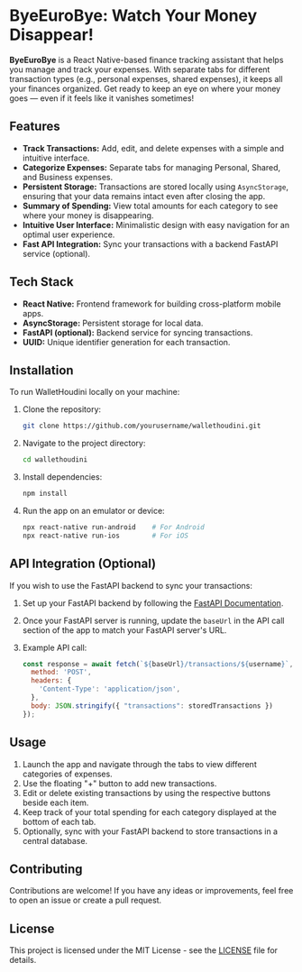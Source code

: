 # ByeEuroBye: Watch Your Money Disappear!

**ByeEuroBye** is a React Native-based finance tracking assistant that helps you manage and track your expenses. With separate tabs for different transaction types (e.g., personal expenses, shared expenses), it keeps all your finances organized. Get ready to keep an eye on where your money goes — even if it feels like it vanishes sometimes!

## Features

- **Track Transactions:** Add, edit, and delete expenses with a simple and intuitive interface.
- **Categorize Expenses:** Separate tabs for managing Personal, Shared, and Business expenses.
- **Persistent Storage:** Transactions are stored locally using `AsyncStorage`, ensuring that your data remains intact even after closing the app.
- **Summary of Spending:** View total amounts for each category to see where your money is disappearing.
- **Intuitive User Interface:** Minimalistic design with easy navigation for an optimal user experience.
- **Fast API Integration:** Sync your transactions with a backend FastAPI service (optional).

## Tech Stack

- **React Native:** Frontend framework for building cross-platform mobile apps.
- **AsyncStorage:** Persistent storage for local data.
- **FastAPI (optional):** Backend service for syncing transactions.
- **UUID:** Unique identifier generation for each transaction.
  
## Installation

To run WalletHoudini locally on your machine:

1. Clone the repository:

    ```bash
    git clone https://github.com/yourusername/wallethoudini.git
    ```

2. Navigate to the project directory:

    ```bash
    cd wallethoudini
    ```

3. Install dependencies:

    ```bash
    npm install
    ```

4. Run the app on an emulator or device:

    ```bash
    npx react-native run-android    # For Android
    npx react-native run-ios        # For iOS
    ```

## API Integration (Optional)

If you wish to use the FastAPI backend to sync your transactions:

1. Set up your FastAPI backend by following the [FastAPI Documentation](https://fastapi.tiangolo.com/).
2. Once your FastAPI server is running, update the `baseUrl` in the API call section of the app to match your FastAPI server's URL.
3. Example API call:

    ```js
    const response = await fetch(`${baseUrl}/transactions/${username}`, {
      method: 'POST',
      headers: {
        'Content-Type': 'application/json',
      },
      body: JSON.stringify({ "transactions": storedTransactions })
    });
    ```

## Usage

1. Launch the app and navigate through the tabs to view different categories of expenses.
2. Use the floating "+" button to add new transactions.
3. Edit or delete existing transactions by using the respective buttons beside each item.
4. Keep track of your total spending for each category displayed at the bottom of each tab.
5. Optionally, sync with your FastAPI backend to store transactions in a central database.


## Contributing

Contributions are welcome! If you have any ideas or improvements, feel free to open an issue or create a pull request.

## License

This project is licensed under the MIT License - see the [LICENSE](LICENSE) file for details.
